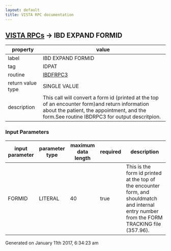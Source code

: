 ```yaml
---
layout: default
title: VISTA RPC documentation
---
```




## [VISTA RPCs](TableOfContent.md) &#8594; IBD EXPAND FORMID 

 property | value 
--- | --- 
 label | IBD EXPAND FORMID
 tag | IDPAT
 routine | [IBDFRPC3](http://code.osehra.org/dox/Routine_IBDFRPC3_source.html)
 return value type | SINGLE VALUE
 description | This call will convert a form id (printed at the top of an encounter form)and return information about the patient, the appointment, and the form.See routine IBDRPC3 for output descritpion.

### Input Parameters

| input parameter | parameter type | maximum data length | required | description | 
| --- | --- | --- | --- | --- | 
| FORMID | LITERAL | 40 | true | This is the form id printed at the top of the encounter form, and shouldmatch and internal entry number from the FORM TRACKING file (357.96). | 




Generated on January 11th 2017, 6:34:23 am